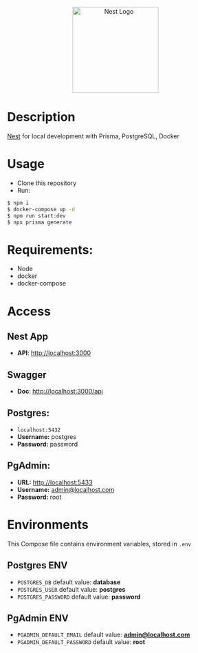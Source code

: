 <p align="center">
  <a href="http://nestjs.com/" target="blank"><img src="https://nestjs.com/img/logo-small.svg" width="200" alt="Nest Logo" /></a>
</p>

# Description

[Nest](https://github.com/nestjs/nest) for local development with Prisma, PostgreSQL, Docker

# Usage

- Clone this repository
- Run:

```bash
$ npm i
$ docker-compose up -d
$ npm run start:dev
$ npx prisma generate
```

# Requirements:

- Node
- docker
- docker-compose

# Access

## Nest App

- **API**: [http://localhost:3000](http://localhost:3000)

## Swagger

- **Doc**: [http://localhost:3000/api](http://localhost:3000/api)

## Postgres:

- `localhost:5432`
- **Username:** postgres
- **Password:** password

## PgAdmin:

- **URL:** [http://localhost:5433](http://localhost:5433)
- **Username:** admin@localhost.com
- **Password:** root

# Environments

This Compose file contains environment variables, stored in `.env`

## Postgres ENV

- `POSTGRES_DB` default value: **database**
- `POSTGRES_USER` default value: **postgres**
- `POSTGRES_PASSWORD` default value: **password**

## PgAdmin ENV

- `PGADMIN_DEFAULT_EMAIL` default value: **admin@localhost.com**
- `PGADMIN_DEFAULT_PASSWORD` default value: **root**
